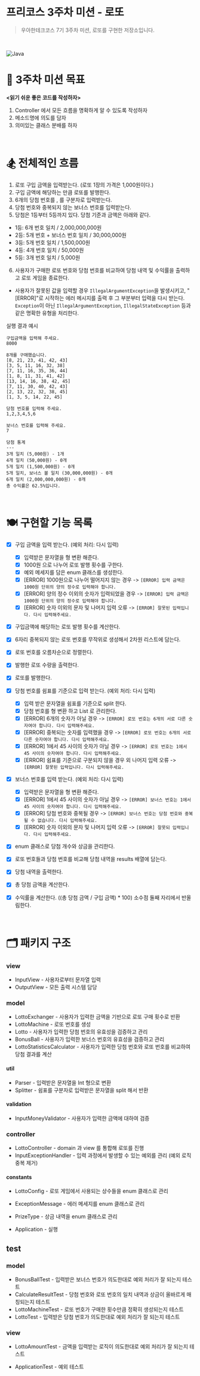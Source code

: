 # 프리코스 3주차 미션 - 로또

> 우아한테크코스 7기 3주차 미션, 로또를 구현한 저장소입니다.

&nbsp;

![Java](https://img.shields.io/badge/Java-17-orange)

# 🥇 3주차 미션 목표

**<읽기 쉬운 좋은 코드를 작성하자>**
1. Controller 에서 모든 흐름을 명확하게 알 수 있도록 작성하자
2. 메소드명에 의도를 담자
3. 의미있는 클래스 분배를 하자

&nbsp;

# 🏂 전체적인 흐름
1. 로또 구입 금액을 입력받는다. (로또 1장의 가격은 1,000원이다.)
2. 구입 금액에 해당하는 만큼 로또를 발행한다.
3. 6개의 당첨 번호를 , 를 구분자로 입력받는다.
4. 당첨 번호와 중복되지 않는 보너스 번호를 입력받는다.
5. 당첨은 1등부터 5등까지 있다. 당첨 기준과 금액은 아래와 같다.
- 1등: 6개 번호 일치 / 2,000,000,000원
- 2등: 5개 번호 + 보너스 번호 일치 / 30,000,000원
- 3등: 5개 번호 일치 / 1,500,000원
- 4등: 4개 번호 일치 / 50,000원
- 5등: 3개 번호 일치 / 5,000원
6. 사용자가 구매한 로또 번호와 당첨 번호를 비교하여 당첨 내역 및 수익률을 출력하고 로또 게임을 종료한다.
- 사용자가 잘못된 값을 입력할 경우 `IllegalArgumentException`을 발생시키고, "[ERROR]"로 시작하는 에러 메시지를 출력 후 그 부분부터 입력을 다시 받는다.
   `Exception`이 아닌 `IllegalArgumentException`, `IllegalStateException` 등과 같은 명확한 유형을 처리한다.

실행 결과 예시
```
구입금액을 입력해 주세요.
8000

8개를 구매했습니다.
[8, 21, 23, 41, 42, 43] 
[3, 5, 11, 16, 32, 38] 
[7, 11, 16, 35, 36, 44] 
[1, 8, 11, 31, 41, 42] 
[13, 14, 16, 38, 42, 45] 
[7, 11, 30, 40, 42, 43] 
[2, 13, 22, 32, 38, 45] 
[1, 3, 5, 14, 22, 45]

당첨 번호를 입력해 주세요.
1,2,3,4,5,6

보너스 번호를 입력해 주세요.
7

당첨 통계
---
3개 일치 (5,000원) - 1개
4개 일치 (50,000원) - 0개
5개 일치 (1,500,000원) - 0개
5개 일치, 보너스 볼 일치 (30,000,000원) - 0개
6개 일치 (2,000,000,000원) - 0개
총 수익률은 62.5%입니다.
```

&nbsp;

# 🍽️ 구현할 기능 목록

- [x] 구입 금액을 입력 받는다. (예외 처리: 다시 입력)
  - [x] 입력받은 문자열을 형 변환 해준다.
  - [x] 1000원 으로 나누어 로또 발행 횟수를 구한다.
  - [x] 예외 메세지를 담은 enum 클래스를 생성한다.
  - [X] [ERROR] 1000원으로 나누어 떨어지지 않는 경우 -> `[ERROR] 입력 금액은 1000원 단위의 양의 정수로 입력해야 합니다.`
  - [x] [ERROR] 양의 정수 이외의 숫자가 입력되었을 경우 -> `[ERROR] 입력 금액은 1000원 단위의 양의 정수로 입력해야 합니다.`
  - [x] [ERROR] 숫자 이외의 문자 및 나머지 입력 오류 -> `[ERROR] 잘못된 입력입니다. 다시 입력해주세요.`
- [x] 구입금액에 해당하는 로또 발행 횟수를 계산한다.

- [x] 6자리 중복되지 않는 로또 번호를 무작위로 생성해서 2차원 리스트에 담는다.
- [x] 로또 번호를 오름차순으로 정렬한다.
- [x] 발행한 로또 수량을 출력한다.
- [x] 로또를 발행한다.

- [x] 당첨 번호를 쉼표를 기준으로 입력 받는다. (예외 처리: 다시 입력)
  - [x] 입력 받은 문자열을 쉼표를 기준으로 split 한다.
  - [x] 당첨 번호를 형 변환 하고 List 로 관리한다.
  - [x] [ERROR] 6개의 숫자가 아닐 경우 -> `[ERROR] 로또 번호는 6개의 서로 다른 숫자여야 합니다. 다시 입력해주세요.`
  - [x] [ERROR] 중복되는 숫자를 입력했을 경우 -> `[ERROR] 로또 번호는 6개의 서로 다른 숫자여야 합니다. 다시 입력해주세요.`
  - [x] [ERROR] 1에서 45 사이의 숫자가 아닐 경우 -> `[ERROR] 로또 번호는 1에서 45 사이의 숫자여야 합니다. 다시 입력해주세요.`
  - [x] [ERROR] 쉼표를 기준으로 구분되지 않을 경우 외 나머지 입력 오류 -> `[ERROR] 잘못된 입력입니다. 다시 입력해주세요.`

- [x] 보너스 번호를 입력 받는다. (예외 처리: 다시 입력)
  - [x] 입력받은 문자열을 형 변환 해준다.
  - [x] [ERROR] 1에서 45 사이의 숫자가 아닐 경우 -> `[ERROR] 보너스 번호는 1에서 45 사이의 숫자여야 합니다. 다시 입력해주세요.`
  - [x] [ERROR] 당첨 번호와 중복될 경우 -> `[ERROR] 보너스 번호는 당첨 번호와 중복될 수 없습니다. 다시 입력해주세요.`
  - [x] [ERROR] 숫자 이외의 문자 및 나머지 입력 오류 -> `[ERROR] 잘못되 입력입니다. 다시 입력해주세요.`

- [x] enum 클래스로 당첨 개수와 상금을 관리한다.
- [x] 로또 번호들과 당첨 번호를 비교해 당첨 내역을 results 배열에 담는다.
- [x] 당첨 내역을 출력한다.
- [x] 총 당첨 금액을 계산한다.

- [x] 수익률을 계산한다. ((총 당첨 금액 / 구입 금액) * 100) 소수점 둘째 자리에서 반올림한다.

  &nbsp;

# 🗂️ 패키지 구조

### **view**
- InputView - 사용자로부터 문자열 입력
- OutputView - 모든 출력 시스템 담당
  
### **model**
- LottoExchanger - 사용자가 입력한 금액을 기반으로 로또 구매 횟수로 반환
- LottoMachine - 로또 번호를 생성
- Lotto - 사용자가 입력한 당첨 번호의 유효성을 검증하고 관리
- BonusBall - 사용자가 입력한 보너스 번호의 유효성을 검증하고 관리
- LottoStatisticsCalculator - 사용자가 입력한 당첨 번호와 로또 번호를 비교하여 당첨 결과를 계산

#### **util**
- Parser - 입력받은 문자열을 Int 형으로 변환
- Splitter - 쉼표를 구분자로 입력받은 문자열을 split 해서 반환

#### **validation**
- InputMoneyValidator - 사용자가 입력한 금액에 대하여 검증

### **controller**
- LottoController - domain 과 view 를 통합해 로또를 진행 
- InputExceptionHandler - 입력 과정에서 발생할 수 있는 예외를 관리 (예외 로직 중복 제거)

#### **constants**
- LottoConfig - 로또 게임에서 사용되는 상수들을 enum 클래스로 관리
- ExceptionMessage - 에러 메세지를 enum 클래스로 관리
- PrizeType - 상금 내역을 enum 클래스로 관리

- Application - 실행

## **test**
### **model**
- BonusBallTest - 입력받은 보너스 번호가 의도한대로 예외 처리가 잘 되는지 테스트
- CalculateResultTest - 당첨 번호와 로또 번호의 일치 내역과 상금이 올바르게 매칭되는지 테스트
- LottoMachineTest - 로또 번호가 구매한 횟수만큼 정확히 생성되는지 테스트
- LottoTest - 입력받은 당첨 번호가 의도한대로 예외 처리가 잘 되는지 테스트

### **view**
- LottoAmountTest - 금액을 입력받는 로직이 의도한대로 예외 처리가 잘 되는지 테스트

- ApplicationTest - 예외 테스트
